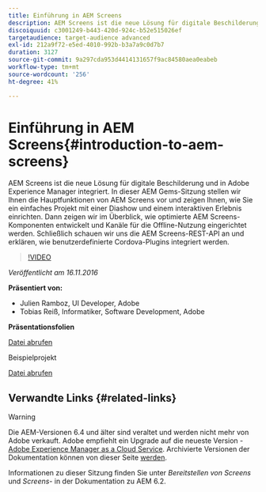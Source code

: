 ```yaml
---
title: Einführung in AEM Screens
description: AEM Screens ist die neue Lösung für digitale Beschilderung und in Adobe Experience Manager integriert. In dieser AEM Gems-Sitzung stellen wir Ihnen die Hauptfunktionen von AEM Screens vor und zeigen Ihnen, wie Sie ein einfaches Projekt mit einer Diashow und einem interaktiven Erlebnis einrichten. Dann zeigen wir im Überblick, wie optimierte AEM Screens-Komponenten entwickelt und Kanäle für die Offline-Nutzung eingerichtet werden. Schließlich schauen wir uns die AEM Screens-REST-API an und erklären, wie benutzerdefinierte Cordova-Plugins integriert werden.
discoiquuid: c3001249-b443-420d-924c-b52e515026ef
targetaudience: target-audience advanced
exl-id: 212a9f72-e5ed-4010-992b-b3a7a9c0d7b7
duration: 3127
source-git-commit: 9a297cda953d4414131657f9ac84580aea0eabeb
workflow-type: tm+mt
source-wordcount: '256'
ht-degree: 41%

---
```


# Einführung in AEM Screens{#introduction-to-aem-screens}

AEM Screens ist die neue Lösung für digitale Beschilderung und in Adobe Experience Manager integriert. In dieser AEM Gems-Sitzung stellen wir Ihnen die Hauptfunktionen von AEM Screens vor und zeigen Ihnen, wie Sie ein einfaches Projekt mit einer Diashow und einem interaktiven Erlebnis einrichten. Dann zeigen wir im Überblick, wie optimierte AEM Screens-Komponenten entwickelt und Kanäle für die Offline-Nutzung eingerichtet werden. Schließlich schauen wir uns die AEM Screens-REST-API an und erklären, wie benutzerdefinierte Cordova-Plugins integriert werden.

>[!VIDEO](https://video.tv.adobe.com/v/19301/?quality=9)

*Veröffentlicht am 16.11.2016*

**Präsentiert von:**

* Julien Ramboz, UI Developer, Adobe
* Tobias Reiß, Informatiker, Software Development, Adobe

**Präsentationsfolien**

[Datei abrufen](assets/2016-11-16-aem-screens.pdf)

Beispielprojekt

[Datei abrufen](assets/aemscreensgems.zip)

## Verwandte Links {#related-links}


>[!WARNING]
>
>Die AEM-Versionen 6.4 und älter sind veraltet und werden nicht mehr von Adobe verkauft.  Adobe empfiehlt ein Upgrade auf die neueste Version - [Adobe Experience Manager as a Cloud Service](https://experienceleague.adobe.com/docs/experience-manager-cloud-service.html).  Archivierte Versionen der Dokumentation können von dieser Seite [ werden](https://experienceleague.adobe.com/docs/experience-manager-release-information/aem-release-updates/previous-updates/aem-previous-versions.html?lang=de).
>
>Informationen zu dieser Sitzung finden Sie unter *Bereitstellen von Screens* und *Screens-* in der Dokumentation zu AEM 6.2.
